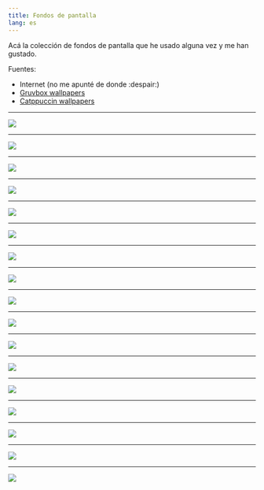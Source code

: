 ```yaml
---
title: Fondos de pantalla
lang: es
---
```


Acá la colección de fondos de pantalla que he usado alguna vez y me han gustado.

Fuentes:
- Internet (no me apunté de donde :despair:)
- [Gruvbox wallpapers](https://gruvbox-wallpapers.pages.dev/)
- [Catppuccin wallpapers](https://github.com/zhichaoh/catppuccin-wallpapers)

---

![](hobbiton.jpg)

---


![](cottage.jpg)

---


![](fallen.jpg)

---


![](lights.jpg)

---


![](moss.jpg)

---


![](mountain.jpg)

---


![](mushrooms.jpg)

---


![](night.png)

---


![](railway.jpg)

---


![](stairs.jpg)

---


![](sunflowers.png)

---


![](train.jpg)

---


![](tree.png)

---


![](stardew_day.jpg)

---


![](stardew_night.png)

---


![](teto.png)

---


![](haiku.png)
